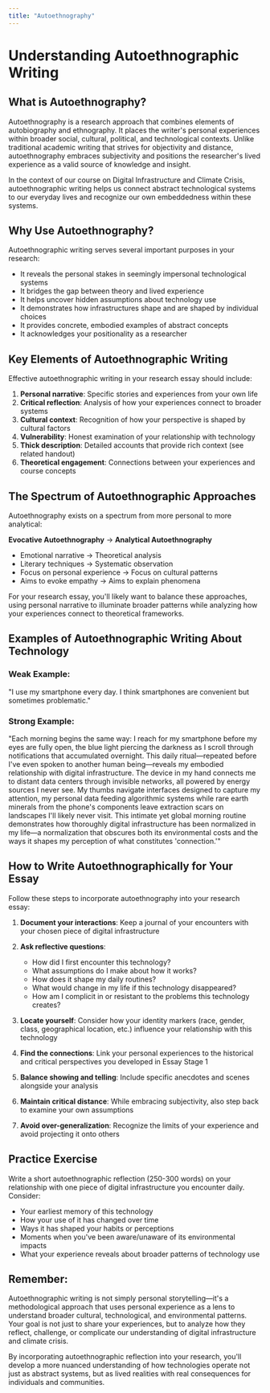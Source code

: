 ```yaml
---
title: "Autoethnography"
---
```


# Understanding Autoethnographic Writing

## What is Autoethnography?

Autoethnography is a research approach that combines elements of autobiography and ethnography. It places the writer's personal experiences within broader social, cultural, political, and technological contexts. Unlike traditional academic writing that strives for objectivity and distance, autoethnography embraces subjectivity and positions the researcher's lived experience as a valid source of knowledge and insight.

In the context of our course on Digital Infrastructure and Climate Crisis, autoethnographic writing helps us connect abstract technological systems to our everyday lives and recognize our own embeddedness within these systems.

## Why Use Autoethnography?

Autoethnographic writing serves several important purposes in your research:

- It reveals the personal stakes in seemingly impersonal technological systems
- It bridges the gap between theory and lived experience
- It helps uncover hidden assumptions about technology use
- It demonstrates how infrastructures shape and are shaped by individual choices
- It provides concrete, embodied examples of abstract concepts
- It acknowledges your positionality as a researcher

## Key Elements of Autoethnographic Writing

Effective autoethnographic writing in your research essay should include:

1. **Personal narrative**: Specific stories and experiences from your own life
2. **Critical reflection**: Analysis of how your experiences connect to broader systems
3. **Cultural context**: Recognition of how your perspective is shaped by cultural factors
4. **Vulnerability**: Honest examination of your relationship with technology
5. **Thick description**: Detailed accounts that provide rich context (see related handout)
6. **Theoretical engagement**: Connections between your experiences and course concepts

## The Spectrum of Autoethnographic Approaches

Autoethnography exists on a spectrum from more personal to more analytical:

**Evocative Autoethnography** → **Analytical Autoethnography**
- Emotional narrative                    → Theoretical analysis
- Literary techniques                    → Systematic observation
- Focus on personal experience           → Focus on cultural patterns
- Aims to evoke empathy                  → Aims to explain phenomena

For your research essay, you'll likely want to balance these approaches, using personal narrative to illuminate broader patterns while analyzing how your experiences connect to theoretical frameworks.

## Examples of Autoethnographic Writing About Technology

### Weak Example:
"I use my smartphone every day. I think smartphones are convenient but sometimes problematic."

### Strong Example:
"Each morning begins the same way: I reach for my smartphone before my eyes are fully open, the blue light piercing the darkness as I scroll through notifications that accumulated overnight. This daily ritual—repeated before I've even spoken to another human being—reveals my embodied relationship with digital infrastructure. The device in my hand connects me to distant data centers through invisible networks, all powered by energy sources I never see. My thumbs navigate interfaces designed to capture my attention, my personal data feeding algorithmic systems while rare earth minerals from the phone's components leave extraction scars on landscapes I'll likely never visit. This intimate yet global morning routine demonstrates how thoroughly digital infrastructure has been normalized in my life—a normalization that obscures both its environmental costs and the ways it shapes my perception of what constitutes 'connection.'"

## How to Write Autoethnographically for Your Essay

Follow these steps to incorporate autoethnography into your research essay:

1. **Document your interactions**: Keep a journal of your encounters with your chosen piece of digital infrastructure

2. **Ask reflective questions**: 
   - How did I first encounter this technology?
   - What assumptions do I make about how it works?
   - How does it shape my daily routines?
   - What would change in my life if this technology disappeared?
   - How am I complicit in or resistant to the problems this technology creates?

3. **Locate yourself**: Consider how your identity markers (race, gender, class, geographical location, etc.) influence your relationship with this technology

4. **Find the connections**: Link your personal experiences to the historical and critical perspectives you developed in Essay Stage 1

5. **Balance showing and telling**: Include specific anecdotes and scenes alongside your analysis

6. **Maintain critical distance**: While embracing subjectivity, also step back to examine your own assumptions

7. **Avoid over-generalization**: Recognize the limits of your experience and avoid projecting it onto others

## Practice Exercise

Write a short autoethnographic reflection (250-300 words) on your relationship with one piece of digital infrastructure you encounter daily. Consider:

- Your earliest memory of this technology
- How your use of it has changed over time
- Ways it has shaped your habits or perceptions
- Moments when you've been aware/unaware of its environmental impacts
- What your experience reveals about broader patterns of technology use

## Remember:

Autoethnographic writing is not simply personal storytelling—it's a methodological approach that uses personal experience as a lens to understand broader cultural, technological, and environmental patterns. Your goal is not just to share your experiences, but to analyze how they reflect, challenge, or complicate our understanding of digital infrastructure and climate crisis.

By incorporating autoethnographic reflection into your research, you'll develop a more nuanced understanding of how technologies operate not just as abstract systems, but as lived realities with real consequences for individuals and communities.